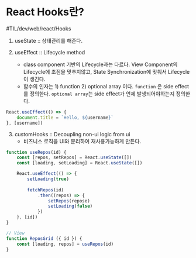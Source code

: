 # React Hooks란? 
#TIL/dev/web/react/Hooks

1. useState :: 상태관리를 해준다. 

2. useEffect :: Lifecycle method 

	- class component 기반의 Lifecycle과는 다르다. View Component의 Lifecycle에 초점을 맞추지않고, State Synchronization에 맞춰서 Lifecycle이 생긴다. 
	- 함수의 인자는 1) function 2) optional array 이다. 
	`function` 은 side effect를 정의한다.
	`optional array`는 side effect가 언제 발생되어야하는지 정의한다.   

```typescript
React.useEffect(() => {
	document.title = `Hello, ${username}`
}, [username])
```

3. customHooks :: Decoupling non-ui logic from ui
	- 비즈니스 로직을 UI와 분리하여 재사용가능하게 만든다. 

```typescript
function useRepos(id) {
	const [repos, setRepos] = React.useState([])
	const [loading, setLoading] = React.useState([])

	React.useEffect(() => {
		setLoading(true)
		
		fetchRepos(id)
			.then((repos) => {
				setRepos(repose)
				setLoading(false)
			})
	}, [id])
}

// View
function ReposGrid ({ id }) {
	const [loading, repos] = useRepos(id)
}
```